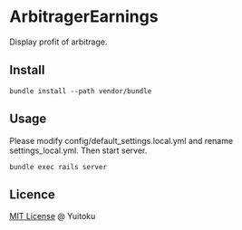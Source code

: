 # ArbitragerEarnings
Display profit of arbitrage.

## Install
```
bundle install --path vendor/bundle
```

## Usage
Please modify config/default_settings.local.yml and rename settings_local.yml. Then start server.
```
bundle exec rails server
```

## Licence
[MIT License](https://github.com/yuitoku/arbitrager/blob/master/LICENSE.txt) @ Yuitoku